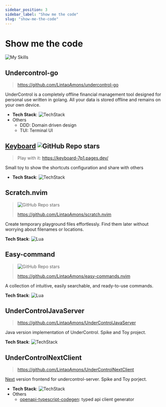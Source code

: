 ```yaml
---
sidebar_position: 3
sidebar_label: "Show me the code"
slug: "show-me-the-code"
---
```


# Show me the code

![My Skills](https://skillicons.dev/icons?i=java,kotlin,spring,vim,kubernetes,docker,aws,bash,python,lua,go,js,ts,react,html,css,jenkins,postgres,mysql,mongodb)

## Undercontrol-go

> https://github.com/LintaoAmons/undercontrol-go

UnderControl is a completely offline financial management tool designed for personal use written in golang. All your data is stored offline and remains on your own device.

- **Tech Stack**: ![TechStack](https://skillicons.dev/icons?i=go,sqlite,docker)
- Others
  - DDD: Domain driven design
  - TUI: Terminal UI
 
## [Keyboard](https://github.com/LintaoAmons/Keyboard) ![GitHub Repo stars](https://img.shields.io/github/stars/LintaoAmons/Keyboard?style=social)
> Play with it: https://keyboard-7p1.pages.dev/

Small toy to show the shortcuts configuration and share with others

- **Tech Stack**: ![TechStack](https://skillicons.dev/icons?i=typescript,react)


## Scratch.nvim
> ![GitHub Repo stars](https://img.shields.io/github/stars/LintaoAmons/Scratch.nvim?style=social)
> 
> https://github.com/LintaoAmons/scratch.nvim

Create temporary playground files effortlessly. Find them later without worrying about filenames or locations.

**Tech Stack**: ![Lua](https://skillicons.dev/icons?i=lua)

## Easy-command
> ![GitHub Repo stars](https://img.shields.io/github/stars/LintaoAmons/easy-commands.nvim?style=social)
>
> https://github.com/LintaoAmons/easy-commands.nvim

A collection of intuitive, easily searchable, and ready-to-use commands.

**Tech Stack**: ![Lua](https://skillicons.dev/icons?i=lua)


## UnderControlJavaServer

> https://github.com/LintaoAmons/UnderControlJavaServer

Java version implementation of UnderControl. Spike and Toy project.

**Tech Stack**: ![TechStack](https://skillicons.dev/icons?i=kotlin,java,maven,postgres,jenkins,docker,mongodb)

## UnderControlNextClient

> https://github.com/LintaoAmons/UnderControlNextClient

[Next](https://nextjs.org/) version frontend for undercontrol-server. Spike and Toy porject.

- **Tech Stack**: ![TechStack](https://skillicons.dev/icons?i=typescript,react,tailwindcss)
- Others
  - [openapi-typescript-codegen](https://github.com/ferdikoomen/openapi-typescript-codegen): typed api client generator

